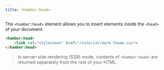 ```yaml
---
title: <hamber:head>
---
```


The `<hamber:head>` element allows you to insert elements inside the `<head>` of your document:

```html
<hamber:head>
	<link rel="stylesheet" href="/tutorial/dark-theme.css">
</hamber:head>
```

> In server-side rendering (SSR) mode, contents of `<hamber:head>` are returned separately from the rest of your HTML.
